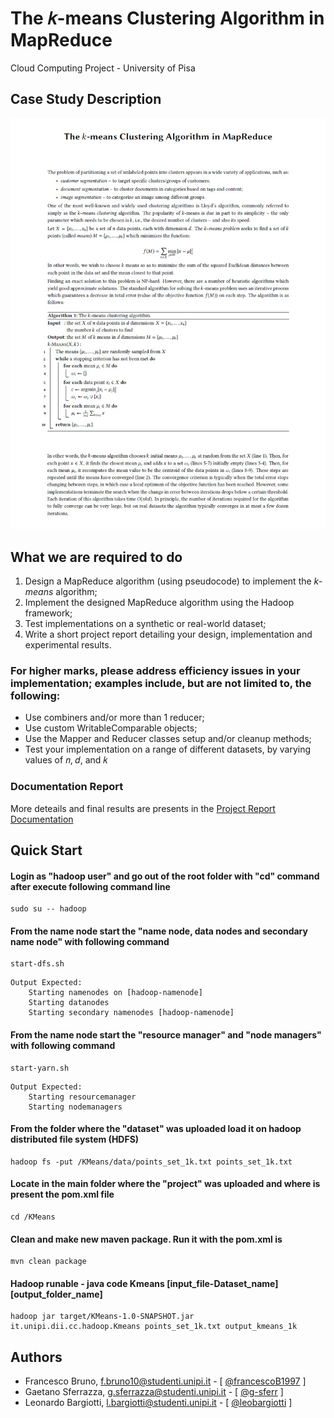 
# The 𝑘-means Clustering Algorithm in MapReduce

Cloud Computing Project - University of Pisa

## Case Study Description

![Image of Description](folder_utils/images/case_study_description.png)

## What we are required to do

1. Design a MapReduce algorithm (using pseudocode) to implement the _k-means_ algorithm;
2. Implement the designed MapReduce algorithm using the Hadoop framework;
3. Test implementations on a synthetic or real-world dataset;
4. Write a short project report detailing your design, implementation and experimental results.

### For higher marks, please address efficiency issues in your implementation; examples include, but are not limited to, the following:

- Use combiners and/or more than 1 reducer;
- Use custom WritableComparable objects;
- Use the Mapper and Reducer classes setup and/or cleanup methods;
- Test your implementation on a range of different datasets, by varying values of 𝑛, 𝑑, and 𝑘

### Documentation Report

More deteails and final results are presents in the [Project Report Documentation](folder_utils/doc/Project_Report.txt)

## Quick Start

#### Login as "hadoop user" and go out of the root folder with "cd" command after execute following command line

```shell
sudo su -- hadoop
```

#### From the name node start the "name node, data nodes and secondary name node" with following command

```shell
start-dfs.sh
```
```
Output Expected:
    Starting namenodes on [hadoop-namenode]
    Starting datanodes
    Starting secondary namenodes [hadoop-namenode]
```

#### From the name node start the "resource manager" and "node managers" with following command

```shell
start-yarn.sh
```
```
Output Expected:
    Starting resourcemanager
    Starting nodemanagers
```

#### From the folder where the "dataset" was uploaded load it on hadoop distributed file system (HDFS)

```shell
hadoop fs -put /KMeans/data/points_set_1k.txt points_set_1k.txt
```

#### Locate in the main folder where the "project" was uploaded and where is present the pom.xml file

```shell
cd /KMeans
```

#### Clean and make new maven package. Run it with the pom.xml is

```shell
mvn clean package
```

#### Hadoop runable - java code Kmeans [input_file-Dataset_name] [output_folder_name]

```shell
hadoop jar target/KMeans-1.0-SNAPSHOT.jar it.unipi.dii.cc.hadoop.Kmeans points_set_1k.txt output_kmeans_1k
```

## Authors

* Francesco Bruno, f.bruno10@studenti.unipi.it - [ [@francescoB1997](https://github.com/francescoB1997) ]
* Gaetano Sferrazza, g.sferrazza@studenti.unipi.it - [ [@g-sferr](https://github.com/g-sferr) ]
* Leonardo Bargiotti, l.bargiotti@studenti.unipi.it - [ [@leobargiotti](https://github.com/leobargiotti) ]